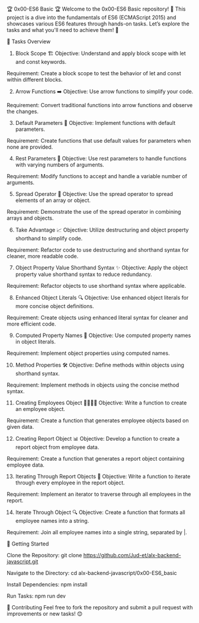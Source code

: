 🏆 0x00-ES6 Basic 🏆
Welcome to the 0x00-ES6 Basic repository! 🚀 This project is a dive into the fundamentals of ES6 (ECMAScript 2015) and showcases various ES6 features through hands-on tasks. Let’s explore the tasks and what you'll need to achieve them! 🎯

📜 Tasks Overview
1. Block Scope 🏗️
Objective: Understand and apply block scope with let and const keywords.

Requirement: Create a block scope to test the behavior of let and const within different blocks.

2. Arrow Functions ➡️
Objective: Use arrow functions to simplify your code.

Requirement: Convert traditional functions into arrow functions and observe the changes.

3. Default Parameters 🔢
Objective: Implement functions with default parameters.

Requirement: Create functions that use default values for parameters when none are provided.

4. Rest Parameters 🌌
Objective: Use rest parameters to handle functions with varying numbers of arguments.

Requirement: Modify functions to accept and handle a variable number of arguments.

5. Spread Operator 🌟
Objective: Use the spread operator to spread elements of an array or object.

Requirement: Demonstrate the use of the spread operator in combining arrays and objects.

6. Take Advantage 📈
Objective: Utilize destructuring and object property shorthand to simplify code.

Requirement: Refactor code to use destructuring and shorthand syntax for cleaner, more readable code.

7. Object Property Value Shorthand Syntax ✨
Objective: Apply the object property value shorthand syntax to reduce redundancy.

Requirement: Refactor objects to use shorthand syntax where applicable.

8. Enhanced Object Literals 🔍
Objective: Use enhanced object literals for more concise object definitions.

Requirement: Create objects using enhanced literal syntax for cleaner and more efficient code.

9. Computed Property Names 🧩
Objective: Use computed property names in object literals.

Requirement: Implement object properties using computed names.

10. Method Properties 🛠️
Objective: Define methods within objects using shorthand syntax.

Requirement: Implement methods in objects using the concise method syntax.

11. Creating Employees Object 👩‍💼👨‍💼
Objective: Write a function to create an employee object.

Requirement: Create a function that generates employee objects based on given data.

12. Creating Report Object 📊
Objective: Develop a function to create a report object from employee data.

Requirement: Create a function that generates a report object containing employee data.

13. Iterating Through Report Objects 🔄
Objective: Write a function to iterate through every employee in the report object.

Requirement: Implement an iterator to traverse through all employees in the report.

14. Iterate Through Object 🔍
Objective: Create a function that formats all employee names into a string.

Requirement: Join all employee names into a single string, separated by |.

🚀 Getting Started

Clone the Repository:
git clone https://github.com/Jud-et/alx-backend-javascript.git

Navigate to the Directory:
cd alx-backend-javascript/0x00-ES6_basic

Install Dependencies:
npm install

Run Tasks:
npm run dev <task-file>


📝 Contributing
Feel free to fork the repository and submit a pull request with improvements or new tasks! 😊
